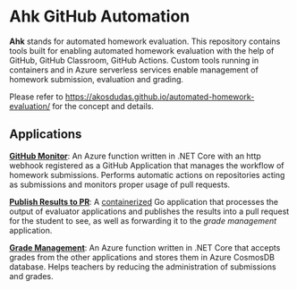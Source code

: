 # Ahk GitHub Automation

**Ahk** stands for automated homework evaluation. This repository contains tools built for enabling automated homework evaluation with the help of GitHub, GitHub Classroom, GitHub Actions. Custom tools running in containers and in Azure serverless services enable management of homework submission, evaluation and grading.

Please refer to <https://akosdudas.github.io/automated-homework-evaluation/> for the concept and details.

## Applications

**[GitHub Monitor](./github-monitor)**: An Azure function written in .NET Core with an http webhook registered as a GitHub Application that manages the workflow of homework submissions. Performs automatic actions on repositories acting as submissions and monitors proper usage of pull requests.

**[Publish Results to PR](./publish-results-pr)**: A [containerized](https://github.com/users/akosdudas/packages/container/package/ahk-publish-results-pr) Go application that processes the output of evaluator applications and publishes the results into a pull request for the student to see, as well as forwarding it to the _grade management_ application.

**[Grade Management](./grade-management)**: An Azure function written in .NET Core that accepts grades from the other applications and stores them in Azure CosmosDB database. Helps teachers by reducing the administration of submissions and grades.

